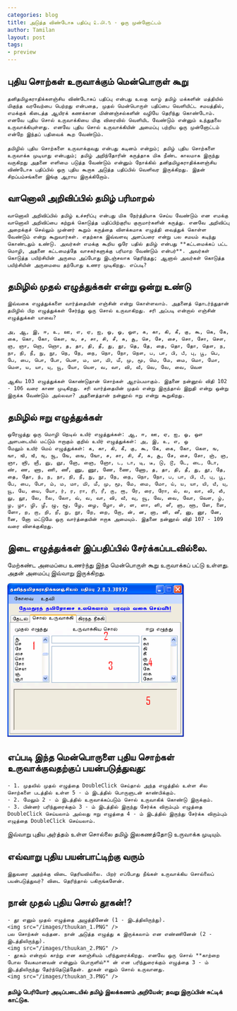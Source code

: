 ```yaml
---
categories: blog
title: அடுத்த விண்டோசு பதிப்பு ௨.௮.௩ - ஓரு முன்னோட்டம்
author: Tamilan
layout: post
tags: 
- preview
---
```

## புதிய சொற்கள் உருவாக்கும் மென்பொருள் கூறு

	தனிதமிழகராதிக்களஞ்சிய விண்டோசுப் பதிப்பு என்பது உலகு வாழ் தமிழ் மக்களின் மத்தியில் மிகுந்த வரவேற்பை பெற்றது என்பதை, முதல் மென்பொருள் பதிப்பை வெளியிட்ட சமயத்தில், எமக்குக் கிடைத்த ஆயிரக் கணக்கான மின்னஞ்சல்களின் வழியே தெரிந்து கொண்டோம். எனவே புதிய சொல் உருவாக்கியை மிகு விரைவில் வெளியிட வேண்டும் என்னும் உந்துதலை உருவாக்கியுள்ளது. எனவே புதிய சொல் உருவாக்கியின் அமைப்பு பற்றிய ஒரு முன்னோட்டம் என்றே இந்தப் பதிவைக் கூற வேண்டும்.

	தமிழில் புதிய சொற்களை உருவாக்குவது என்பது கடினம் என்றும்; தமிழ் புதிய சொற்களை உருவாக்க முடியாது என்பதும்; தமிழ் அறிந்தோரின் கருத்தாக மிக நீண்ட காலமாக இருந்து வருகிறது அதனை எளிமை படுத்த வேண்டும் என்னும் நோக்கில் தனிதமிழகராதிக்களஞ்சிய விண்டோசு பதிப்பில் ஒரு புதிய கூறாக அடுத்த பதிப்பில் வெளிவர இருக்கிறது. இதன் சிறப்பம்சங்களை இங்கு ஆராய இருக்கிறோம்.

## வானொலி அறிவிப்பில் தமிழ் பரிமாறல்

	வானொலி அறிவிப்பில் தமிழ் உச்சரிப்பு என்பது மிக நேர்த்தியாக செய்ய வேண்டும் என எமக்கு வானொலி அறிவிப்பை கற்றுக் கொடுத்த மதிப்பிற்குரிய குருமார்களின் கருத்து. எனவே அறிவிப்பு அறைக்குச் செல்லும் முன்னர் கூறும் கருத்தை விளக்கமாக எழுத்தி வைத்துக் கொள்ள வேண்டும் என்று கூறுவார்கள். எதற்காக இவ்வளவு அளப்பரை என்று பல சமயம் கடிந்து கொண்டதும் உண்டு. அவர்கள் எமக்கு கூறிய ஒரே பதில் தமிழ் என்பது **கட்டமைக்கப் பட்ட மொழி, அதனை கட்டமைத்தே வாசகர்களுக்கு பரிமாற வேண்டும் என்பர்**. அவர்கள் கொடுத்த பயிற்சியின் அருமை அப்போது இடஞ்சலாக தெரிந்தது; ஆனால் அவர்கள் கொடுத்த பயிற்சியின் அருமையை தற்போது உணர முடிகிறது. எப்படி?

## தமிழில் முதல் எழுத்துக்கள் என்று ஒன்று உண்டு
	இவ்வகை எழுத்துக்களை வார்த்தையின் எஞ்சின் என்று கொள்ளலாம். அதனைத் தொடர்ந்துதான் தமிழில் பிற எழுத்துக்கள் சேர்ந்து ஒரு சொல் உருவாகிறது. சரி அப்படி என்றால் எஞ்சின் எழுத்துக்கள் யாவை?

	அ, ஆ, இ, ஈ, உ, ஊ, எ, ஏ, ஐ, ஒ, ஓ, ஔ, க, கா, கி, கீ, கு, கூ, கெ, கே, கை, கொ, கோ, கௌ, ங, ச, சா, சி, சீ, சு, சூ, செ, சே, சை, சொ, சோ, சௌ, ஞ, ஞா, ஞெ, ஞொ, த, தா, தி, தீ, து, தூ, தெ, தே, தை, தொ, தோ, தௌ, ந, நா, நி, நீ, நு, நூ, நெ, நே, நை, நொ, நோ, நௌ, ப, பா, பி, பீ, பு, பூ, பெ, பே, பை, பொ, போ, பௌ, ம, மா, மி, மீ, மு, மூ, மெ, மே, மை, மொ, மோ, மௌ, ய, யா, யு, யூ, யோ, யௌ, வ, வா, வி, வீ, வெ, வே, வை, வௌ

	ஆகிய 103 எழுத்துக்கள் கொண்டுதான் சொற்கள் ஆரம்பமாகும். இதனை நன்னூல் விதி 102 - 106 வரை காண முடிகிறது. சரி வார்த்தையின் முதல் என்று இருந்தால் இறுதி என்று ஒன்று இருக்க வேண்டும் அல்லவா? அதனைத்தான் நன்னூல் ஈறு என்று கூறுகிறது.

## தமிழில் ஈறு எழுத்துக்கள்

	ஒரேழுத்து ஒரு மொழி நெடில் உயிர் எழுத்துக்கள்: ஆ, ஈ, ஊ, ஏ, ஐ, ஓ, ஔ
	அளபடையில் மட்டும் ஈறாகும் குறில் உயிர் எழுத்துக்கள்: அ, இ, உ, எ, ஒ
	மேலும் உயிர் மெய் எழுத்துக்கள்: க, கா, கி, கீ, கு, கூ, கே, கை, கோ, கௌ, ங, ஙா, ஙி, ஙீ, ஙு, ஙூ, ஙே, ஙை, ஙோ, ச, சா, சி, சீ, சு, சூ, சே, சை, சோ, ஞ், ஞ, ஞா, ஞி, ஞீ, ஞு, ஞூ, ஞே, ஞை, ஞோ, ட, டா, டி, டீ, டு, டூ, டே, டை, டோ, ண், ண, ணா, ணி, ணீ, ணு, ணூ, ணே, ணை, ணோ, த, தா, தி, தீ, து, தூ, தே, தை, தோ, ந், ந, நா, நி, நீ, நு, நூ, நே, நை, நொ, நோ, ப, பா, பி, பீ, பு, பூ, பே, பை, போ, ம், ம, மா, மி, மீ, மு, மூ, மே, மை, மோ, ய், ய, யா, யி, யீ, யு, யூ, யே, யை, யோ, ர், ர, ரா, ரி, ரீ, ரு, ரூ, ரே, ரை, ரோ, ல், ல, லா, லி, லீ, லு, லூ, லே, லை, லோ, வ், வ, வா, வி, வீ, வு, வூ, வே, வை, வோ, வௌ, ழ், ழ, ழா, ழி, ழீ, ழு, ழூ, ழே, ழை, ழோ, ள், ள, ளா, ளி, ளீ, ளு, ளூ, ளே, ளை, ளோ, ற, றா, றி, றீ, று, றூ, றே, றை, றோ, ன், ன, னா, னி, னீ, னு, னூ, னே, னை, னோ மட்டுமே ஒரு வார்த்தையின் ஈறாக அமையும். இதனை நன்னூல் விதி 107 - 109 வரை விளக்குகிறது.

## இடை எழுத்துக்கள் இப்பதிப்பில் சேர்க்கப்படவில்லை.

மேற்கண்ட அமைப்பை உணர்ந்து இந்த மென்பொருள் கூறு உருவாக்கப் பட்டு உள்ளது. அதன் அமைப்பு இவ்வாறு இருக்கிறது.

<img src="/images/soluruvakki_basic.PNG" />

## எப்படி இந்த மென்பொருளை புதிய சொற்கள் உருவாக்குவதற்குப் பயன்படுத்துவது:
	
	- 1. முதலில் முதல் எழுத்தை DoubleClick செய்தால் அந்த எழுத்தில் உள்ள சில சொற்களை படத்தில் உள்ள 5 - ம் இடத்தில் பொருளுடன் காண்பிக்கும்.
	- 2. மேலும் 2 - ம் இடத்தில் உருவாக்கப்படும் சொல் உருவாகிக் கொண்டு இருக்கும்.
	- 3. பின்னர் பரிந்துரைக்கும் 3 - ம் இடத்தில் இருந்து சேர்க்க விரும்பும் எழுத்தை DoubleClick செய்யலாம் அல்லது ஈறு எழுத்தை 4 - ம் இடத்தில் இருந்து சேர்க்க விரும்பும் எழுத்தை DoubleClick செய்யலாம்.

இவ்வாறு புதிய அர்த்தம் உள்ள சொல்லை தமிழ் இலகணத்தோடு உருவாக்க முடியும்.

## எவ்வாறு புதிய பயன்பாட்டிற்கு வரும்

	இதுவரை அதற்க்கு விடை தெரியவில்லை. பிறர் எப்போது நீங்கள் உருவாக்கிய சொல்லைப் பயன்படுத்துவர்? விடை தெரிந்தால் பகிருங்களேன்.
	
## நான் முதல் புதிய சொல் தூகன்!?

	- தூ எனும் முதல் எழுத்தை அழுத்தினேன் (1 - இடத்திலிருந்து).
	<img src="/images/thuukan_1.PNG" />
	பல சொற்கள் வந்தன. நான் அடுத்த எழுத்து க இருக்கலாம் என எண்ணினேன் (2 - இடத்திலிருந்து). 
	<img src="/images/thuukan_2.PNG" />
	- தூகம் என்றால் காற்று என களஞ்சியம் பரிந்துரைக்கிறது. எனவே ஒரு சொல் **காற்றை போல வேகமானவன் என்னும் பொருளில்** ன் என பரிந்துரைக்கும் எழுத்தை 3 - ம் இடத்திலிருந்து தேர்ந்தெடுத்தேன். தூகன் எனும் சொல் உருவானது.
	<img src="/images/thuukan_3.PNG" />
	
#### தமிழ் பெரியோர் அடிப்படையில் தமிழ் இலக்கணம் அறியேன்; தவறு இருப்பின் சுட்டிக் காட்டுக.